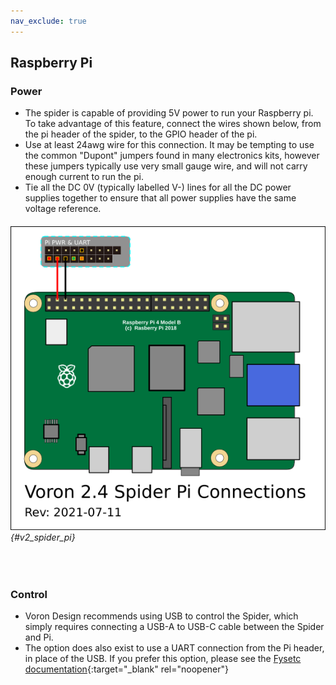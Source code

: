 ```yaml
---
nav_exclude: true
---
```

## Raspberry Pi

### Power
* The spider is capable of providing 5V power to run your Raspberry pi.  To take advantage of this feature, connect the wires shown below, from the pi header of the spider, to the GPIO header of the pi.
* Use at least 24awg wire for this connection.  It may be tempting to use the common "Dupont" jumpers found in many electronics kits, however these jumpers typically use very small gauge wire, and will not carry enough current to run the pi.
* Tie all the DC 0V (typically labelled V-) lines for all the DC power supplies together to ensure that all power supplies have the same voltage reference.

###### ![](./images/v2_spider_pi.png) {#v2_spider_pi}
<span> <br> </span>

### Control
* Voron Design recommends using USB to control the Spider, which simply requires connecting a USB-A to USB-C cable between the Spider and Pi.
* The option does also exist to use a UART connection from the Pi header, in place of the USB.  If you prefer this option, please see the [Fysetc documentation](https://github.com/FYSETC/FYSETC-SPIDER/blob/main/firmware/Klipper/Connect%20RPI%20uart.md){:target="_blank" rel="noopener"}